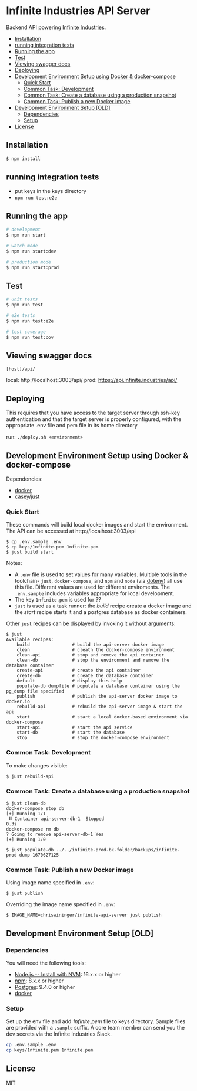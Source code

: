 # Infinite Industries API Server

Backend API powering [Infinite Industries](https://infinite.industries).

* [Installation](#installation)
* [running integration tests](#running-integration-tests)
* [Running the app](#running-the-app)
* [Test](#test)
* [Viewing swagger docs](#viewing-swagger-docs)
* [Deploying](#deploying)
* [Development Environment Setup using Docker &amp; docker-compose](#development-environment-setup-using-docker--docker-compose)
  * [Quick Start](#quick-start)
  * [Common Task: Development](#common-task-development)
  * [Common Task: Create a database using a production snapshot](#common-task-create-a-database-using-a-production-snapshot)
  * [Common Task: Publish a new Docker image](#common-task-publish-a-new-docker-image)
* [Development Environment Setup [OLD]](#development-environment-setup-old)
  * [Dependencies](#dependencies)
  * [Setup](#setup)
* [License](#license)

## Installation

```bash
$ npm install
```

## running integration tests

- put keys in the keys directory
- `npm run test:e2e`

## Running the app

```bash
# development
$ npm run start

# watch mode
$ npm run start:dev

# production mode
$ npm run start:prod
```

## Test

```bash
# unit tests
$ npm run test

# e2e tests
$ npm run test:e2e

# test coverage
$ npm run test:cov
```

## Viewing swagger docs

`[host]/api/`

local: http://localhost:3003/api/
prod:  https://api.infinite.industries/api/

## Deploying

This requires that you have access to the target server through ssh-key authentication and that the target server is
properly configured, with the appropriate .env file and pem file in its home directory

run: `./deploy.sh <environment>`

## Development Environment Setup using Docker & docker-compose

Dependencies:
- [docker](https://www.docker.com)
- [casey/just](https://github.com/casey/just/releases/)

### Quick Start

These commands will build local docker images and start the environment.  The
API can be accessed at http://localhost:3003/api

```console
$ cp .env.sample .env
$ cp keys/1nfinite.pem 1nfinite.pem
$ just build start
```

Notes:
* A `.env` file is used to set values for many variables. Multiple tools in the
  toolchain- `just`, `docker-compose`, and `npm` and `node` (via
  [dotenv](https://www.npmjs.com/package/dotenv)) all use this file. Different
  values are used for different enviroments.  The `.env.sample` includes variables
  appropriate for local development.
* The key `1nfinite.pem` is used for ??
* `just` is used as a task runner: the *build* recipe create a docker image and
  the *start* recipe starts it and a postgres database as docker containers.

Other `just` recipes can be displayed by invoking it without arguments:

```console
$ just
Available recipes:
    build                # build the api-server docker image
    clean                # cleatn the docker-compose environment
    clean-api            # stop and remove the api container
    clean-db             # stop the environment and remove the database container
    create-api           # create the api container
    create-db            # create the database container
    default              # display this help
    populate-db dumpfile # populate a database container using the pg_dump file specified
    publish              # publish the api-server docker image to docker.io
    rebuild-api          # rebuild the api-server image & start the api
    start                # start a local docker-based environment via docker-compose
    start-api            # start the api service
    start-db             # start the database
    stop                 # stop the docker-compose environment
```

### Common Task: Development

To make changes visible:
```console
$ just rebuild-api
```

### Common Task: Create a database using a production snapshot

```console
$ just clean-db
docker-compose stop db                                
[+] Running 1/1                                       
 ⠿ Container api-server-db-1  Stopped                                                                  0.3s
docker-compose rm db                                                                                        
? Going to remove api-server-db-1 Yes          
[+] Running 1/0                                       

$ just populate-db ../../infinite-prod-bk-folder/backups/infinite-prod-dump-1670627125
```

### Common Task: Publish a new Docker image

Using image name specified in `.env`:
```console
$ just publish
```

Overriding the image name specified in `.env`:
```console
$ IMAGE_NAME=chriswininger/infinite-api-server just publish
```

## Development Environment Setup [OLD]

### Dependencies

You will need the following tools:

- [Node.js -- Install with NVM](https://github.com/nvm-sh/nvm): 16.x.x or higher
- [npm](https://www.npmjs.com/get-npm): 8.x.x or higher
- [Postgres](https://www.postgresql.org/): 9.4.0 or higher
- [docker](https://www.docker.com)

### Setup

Set up the env file and add *1nfinite.pem* file to keys directory. Sample files are provided with a `.sample` suffix.
A core team member can send you the dev secrets via the Infinite Industries Slack.

 ```bash
 cp .env.sample .env
 cp keys/1nfinite.pem 1nfinite.pem    
 ```

## License

MIT
